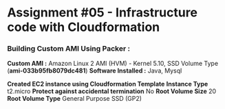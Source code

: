 
# Assignment #05 - Infrastructure code with Cloudformation

### Building Custom AMI Using Packer :
**Custom AMI :** Amazon Linux 2 AMI (HVM) - Kernel 5.10, SSD Volume Type (**ami-033b95fb8079dc481**)
**Software Installed :** Java, Mysql

**Created EC2 instance using Cloudformation Template** 
**Instance Type**       t2.micro
**Protect against accidental termination**	No
**Root Volume Size**	20
**Root Volume Type**	General Purpose SSD (GP2)



